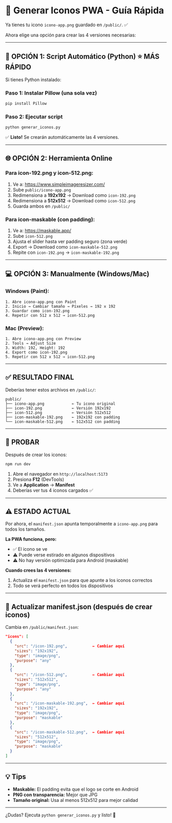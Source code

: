 # 🎨 Generar Iconos PWA - Guía Rápida

Ya tienes tu icono `icono-app.png` guardado en `/public/`. ✅

Ahora elige una opción para crear las 4 versiones necesarias:

---

## 🚀 OPCIÓN 1: Script Automático (Python) ⭐ MÁS RÁPIDO

Si tienes Python instalado:

### **Paso 1: Instalar Pillow (una sola vez)**
```bash
pip install Pillow
```

### **Paso 2: Ejecutar script**
```bash
python generar_iconos.py
```

✅ **Listo!** Se crearán automáticamente las 4 versiones.

---

## 🌐 OPCIÓN 2: Herramienta Online

### **Para icon-192.png y icon-512.png:**

1. Ve a: https://www.simpleimageresizer.com/
2. Sube `public/icono-app.png`
3. Redimensiona a **192x192** → Download como `icon-192.png`
4. Redimensiona a **512x512** → Download como `icon-512.png`
5. Guarda ambos en `/public/`

### **Para icon-maskable (con padding):**

1. Ve a: https://maskable.app/
2. Sube `icon-512.png`
3. Ajusta el slider hasta ver padding seguro (zona verde)
4. Export → Download como `icon-maskable-512.png`
5. Repite con `icon-192.png` → `icon-maskable-192.png`

---

## 💻 OPCIÓN 3: Manualmente (Windows/Mac)

### **Windows (Paint):**
```
1. Abre icono-app.png con Paint
2. Inicio → Cambiar tamaño → Píxeles → 192 x 192
3. Guardar como icon-192.png
4. Repetir con 512 x 512 → icon-512.png
```

### **Mac (Preview):**
```
1. Abre icono-app.png con Preview
2. Tools → Adjust Size
3. Width: 192, Height: 192
4. Export como icon-192.png
5. Repetir con 512 x 512 → icon-512.png
```

---

## ✅ RESULTADO FINAL

Deberías tener estos archivos en `/public/`:

```
public/
├── icono-app.png            ← Tu icono original
├── icon-192.png             ← Versión 192x192
├── icon-512.png             ← Versión 512x512
├── icon-maskable-192.png    ← 192x192 con padding
└── icon-maskable-512.png    ← 512x512 con padding
```

---

## 🧪 PROBAR

Después de crear los iconos:

```bash
npm run dev
```

1. Abre el navegador en `http://localhost:5173`
2. Presiona **F12** (DevTools)
3. Ve a **Application** → **Manifest**
4. Deberías ver tus 4 iconos cargados ✅

---

## ⚠️ ESTADO ACTUAL

Por ahora, el `manifest.json` apunta temporalmente a `icono-app.png` para todos los tamaños.

**La PWA funciona, pero:**
- ✅ El icono se ve
- ⚠️ Puede verse estirado en algunos dispositivos
- ⚠️ No hay versión optimizada para Android (maskable)

**Cuando crees las 4 versiones:**
1. Actualiza el `manifest.json` para que apunte a los iconos correctos
2. Todo se verá perfecto en todos los dispositivos

---

## 🔄 Actualizar manifest.json (después de crear iconos)

Cambia en `/public/manifest.json`:

```json
"icons": [
  {
    "src": "/icon-192.png",           ← Cambiar aquí
    "sizes": "192x192",
    "type": "image/png",
    "purpose": "any"
  },
  {
    "src": "/icon-512.png",           ← Cambiar aquí
    "sizes": "512x512",
    "type": "image/png",
    "purpose": "any"
  },
  {
    "src": "/icon-maskable-192.png",  ← Cambiar aquí
    "sizes": "192x192",
    "type": "image/png",
    "purpose": "maskable"
  },
  {
    "src": "/icon-maskable-512.png",  ← Cambiar aquí
    "sizes": "512x512",
    "type": "image/png",
    "purpose": "maskable"
  }
]
```

---

## 💡 Tips

- **Maskable:** El padding evita que el logo se corte en Android
- **PNG con transparencia:** Mejor que JPG
- **Tamaño original:** Usa al menos 512x512 para mejor calidad

---

¿Dudas? Ejecuta `python generar_iconos.py` y listo! 🚀



